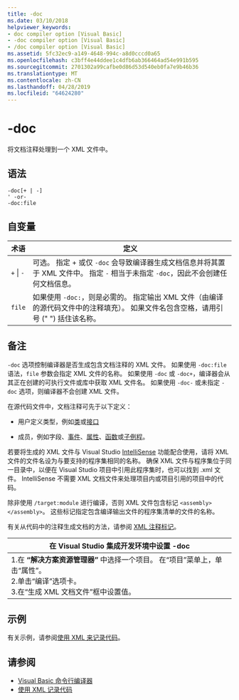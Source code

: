 ```yaml
---
title: -doc
ms.date: 03/10/2018
helpviewer_keywords:
- doc compiler option [Visual Basic]
- -doc compiler option [Visual Basic]
- /doc compiler option [Visual Basic]
ms.assetid: 5fc32ec9-a149-4648-994c-a8d0cccd0a65
ms.openlocfilehash: c3bff4e44ddee1c4dfb6ab366464ad54e991b595
ms.sourcegitcommit: 2701302a99cafbe0d86d53d540eb0fa7e9b46b36
ms.translationtype: MT
ms.contentlocale: zh-CN
ms.lasthandoff: 04/28/2019
ms.locfileid: "64624280"
---
```

# <a name="-doc"></a>-doc
将文档注释处理到一个 XML 文件中。  
  
## <a name="syntax"></a>语法  
  
```  
-doc[+ | -]  
' -or-  
-doc:file  
```  
  
## <a name="arguments"></a>自变量  
  
|术语|定义|  
|---|---|  
|`+` &#124; `-`|可选。 指定 + 或仅 `-doc` 会导致编译器生成文档信息并将其置于 XML 文件中。 指定 `-` 相当于未指定 `-doc`，因此不会创建任何文档信息。|  
|`file`|如果使用 `-doc:`，则是必需的。 指定输出 XML 文件（由编译的源代码文件中的注释填充）。 如果文件名包含空格，请用引号 (" ") 括住该名称。|  
  
## <a name="remarks"></a>备注  
 `-doc` 选项控制编译器是否生成包含文档注释的 XML 文件。 如果使用 `-doc:file` 语法，`file` 参数会指定 XML 文件的名称。 如果使用 `-doc` 或 `-doc+`，编译器会从其正在创建的可执行文件或库中获取 XML 文件名。 如果使用 `-doc-` 或未指定 `-doc` 选项，则编译器不会创建 XML 文件。  
  
 在源代码文件中，文档注释可先于以下定义：  
  
- 用户定义类型，例如[类](../../../visual-basic/language-reference/statements/class-statement.md)或[接口](../../../visual-basic/language-reference/statements/interface-statement.md)  
  
- 成员，例如字段、[事件](../../../visual-basic/language-reference/statements/event-statement.md)、[属性](../../../visual-basic/language-reference/statements/property-statement.md)、[函数](../../../visual-basic/language-reference/statements/function-statement.md)或[子例程](../../../visual-basic/language-reference/statements/sub-statement.md)。  
  
 若要将生成的 XML 文件与 Visual Studio [IntelliSense](/visualstudio/ide/using-intellisense) 功能配合使用，请将 XML 文件的文件名设为与要支持的程序集相同的名称。 确保 XML 文件与程序集位于同一目录中，以便在 Visual Studio 项目中引用此程序集时，也可以找到 .xml 文件。 IntelliSense 不需要 XML 文档文件来处理项目内或项目引用的项目中的代码。  
  
 除非使用 `/target:module` 进行编译，否则 XML 文件包含标记 `<assembly></assembly>`。 这些标记指定包含编译输出文件的程序集清单的文件的名称。  
  
 有关从代码中的注释生成文档的方法，请参阅 [XML 注释标记](../../../visual-basic/language-reference/xmldoc/index.md)。  
  
|在 Visual Studio 集成开发环境中设置 -doc|  
|---|  
|1.在 **“解决方案资源管理器”** 中选择一个项目。 在“项目”菜单上，单击“属性”。 <br />2.单击“编译”选项卡。<br />3.在“生成 XML 文档文件”框中设置值。|  
  
## <a name="example"></a>示例  
 有关示例，请参阅[使用 XML 来记录代码](../../../visual-basic/programming-guide/program-structure/documenting-your-code-with-xml.md)。  
  
## <a name="see-also"></a>请参阅

- [Visual Basic 命令行编译器](../../../visual-basic/reference/command-line-compiler/index.md)
- [使用 XML 记录代码](../../../visual-basic/programming-guide/program-structure/documenting-your-code-with-xml.md)
